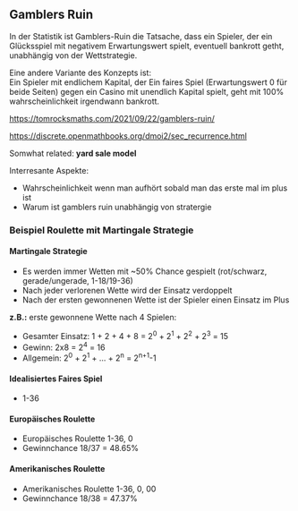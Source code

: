 ## Gamblers Ruin

In der Statistik ist Gamblers-Ruin die Tatsache, dass ein Spieler, der ein Glücksspiel mit negativem Erwartungswert spielt, eventuell bankrott getht, unabhängig von der Wettstrategie.

Eine andere Variante des Konzepts ist:\
Ein Spieler mit endlichem Kapital, der Ein faires Spiel (Erwartungswert 0 für beide Seiten) gegen ein Casino mit unendlich Kapital spielt, geht mit 100% wahrscheinlichkeit irgendwann bankrott.

https://tomrocksmaths.com/2021/09/22/gamblers-ruin/

https://discrete.openmathbooks.org/dmoi2/sec_recurrence.html

Somwhat related: __yard sale model__

Interresante Aspekte:
 + Wahrscheinlichkeit wenn man aufhört sobald man das erste mal im plus ist
 + Warum ist gamblers ruin unabhängig von stratergie

### Beispiel Roulette mit Martingale Strategie

#### Martingale Strategie

+ Es werden immer Wetten mit ~50% Chance gespielt (rot/schwarz, gerade/ungerade, 1-18/19-36)
+ Nach jeder verlorenen Wette wird der Einsatz verdoppelt
+ Nach der ersten gewonnenen Wette ist der Spieler einen Einsatz im Plus

__z.B.:__ erste gewonnene Wette nach 4 Spielen:

+ Gesamter Einsatz: 1 + 2 + 4 + 8 = 2<sup>0</sup> + 2<sup>1</sup> + 2<sup>2</sup> + 2<sup>3</sup> = 15
+ Gewinn: 2x8 = 2<sup>4</sup> = 16
+ Allgemein: 2<sup>0</sup> + 2<sup>1</sup> + ... + 2<sup>n</sup> = 2<sup>n+1</sup>-1

#### Idealisiertes Faires Spiel

+ 1-36

#### Europäisches Roulette

+ Europäisches Roulette 1-36, 0
+ Gewinnchance 18/37 = 48.65%

#### Amerikanisches Roulette

+ Amerikanisches Roulette 1-36, 0, 00
+ Gewinnchance 18/38 = 47.37%
